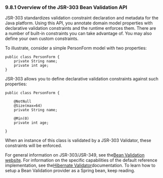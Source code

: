 ### 9.8.1 Overview of the JSR-303 Bean Validation API

JSR-303 standardizes validation constraint declaration and metadata for the Java platform. Using this API, you annotate domain model properties with declarative validation constraints and the runtime enforces them. There are a number of built-in constraints you can take advantage of. You may also define your own custom constraints.

To illustrate, consider a simple PersonForm model with two properties:

```
public class PersonForm {
    private String name;
    private int age;
}
```

JSR-303 allows you to define declarative validation constraints against such properties:

```
public class PersonForm {

    @NotNull
    @Size(max=64)
    private String name;

    @Min(0)
    private int age;

}
```

When an instance of this class is validated by a JSR-303 Validator, these constraints will be enforced.

For general information on JSR-303/JSR-349, see the[Bean Validation website](http://beanvalidation.org/). For information on the specific capabilities of the default reference implementation, see the[Hibernate Validator](https://www.hibernate.org/412.html)documentation. To learn how to setup a Bean Validation provider as a Spring bean, keep reading.

